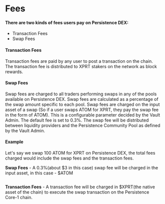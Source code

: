 # Fees

#### There are two kinds of fees users pay on Persistence DEX: <a href="#there-are-two-kinds-of-fees-users-pay-on-dexter" id="there-are-two-kinds-of-fees-users-pay-on-dexter"></a>

* Transaction Fees
* Swap Fees

#### Transaction Fees <a href="#transaction-fees" id="transaction-fees"></a>

Transaction fees are paid by any user to post a transaction on the chain. The transaction fee is distributed to XPRT stakers on the network as block rewards.

#### Swap Fees <a href="#swap-fees" id="swap-fees"></a>

Swap fees are charged to all traders performing swaps in any of the pools available on Persistence DEX. Swap fees are calculated as a percentage of the swap amount specific to each pool. Swap fees are charged on the input asset of a swap (So if a user swaps ATOM for XPRT, they pay the swap fee in the form of ATOM). This is a configurable parameter decided by the Vault Admin. The default fee is set to 0.3%. The swap fee will be distributed between liquidity providers and the Persistence Community Pool as defined by the Vault Admin.

#### Example <a href="#example" id="example"></a>

Let's say we swap 100 ATOM for XPRT on Persistence DEX, the total fees charged would include the swap fees and the transaction fees.

**Swap Fees** - A 0.3%(about $3 in this case) swap fee will be charged in the input asset, in this case - $ATOM

<figure><img src="https://docs.dexter.zone/~gitbook/image?url=https%3A%2F%2F2753824657-files.gitbook.io%2F%7E%2Ffiles%2Fv0%2Fb%2Fgitbook-x-prod.appspot.com%2Fo%2Fspaces%252F9LsBCKFqnrfW4Kl6Y0k0%252Fuploads%252FXxnWi0eEMeFgvFNemXoK%252FScreenshot%25202023-05-25%2520at%25202.51.04%2520PM.png%3Falt%3Dmedia%26token%3D4181ae60-0792-45be-b505-7bf9bd145dd1&#x26;width=768&#x26;dpr=4&#x26;quality=100&#x26;sign=16005dd68e5da04c6cb4a778d07ac8f37f4b779331a2bc8db554f2933d68272f" alt=""><figcaption></figcaption></figure>

**Transaction Fees** - A transaction fee will be charged in $XPRT(the native asset of the chain) to execute the swap transaction on the Persistence Core-1 chain.

<figure><img src="https://docs.dexter.zone/~gitbook/image?url=https%3A%2F%2F2753824657-files.gitbook.io%2F%7E%2Ffiles%2Fv0%2Fb%2Fgitbook-x-prod.appspot.com%2Fo%2Fspaces%252F9LsBCKFqnrfW4Kl6Y0k0%252Fuploads%252FjHN3KGhI0pcKJNScakbE%252FScreenshot%25202023-05-30%2520at%25208.55.18%2520PM.png%3Falt%3Dmedia%26token%3Df11401f9-4f65-48a3-a0fc-bd3a311ddfd6&#x26;width=768&#x26;dpr=4&#x26;quality=100&#x26;sign=aec35e82c0617aeb2712ce622ce884b53ea6b971df57ba2ea369c8f06e387859" alt=""><figcaption></figcaption></figure>
